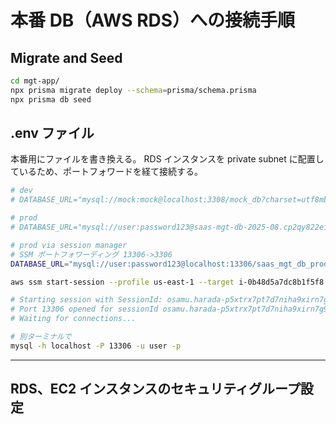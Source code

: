 # 本番 DB（AWS RDS）への接続手順

## Migrate and Seed

```sh
cd mgt-app/
npx prisma migrate deploy --schema=prisma/schema.prisma
npx prisma db seed
```

## .env ファイル

本番用にファイルを書き換える。
RDS インスタンスを private subnet に配置しているため、ポートフォワードを経て接続する。

```sh
# dev
# DATABASE_URL="mysql://mock:mock@localhost:3308/mock_db?charset=utf8mb4"

# prod
# DATABASE_URL="mysql://user:password123@saas-mgt-db-2025-08.cp2qy822eivd.us-east-1.rds.amazonaws.com:3306/saas_mgt_db_prod?charset=utf8mb4"

# prod via session manager
# SSM ポートフォワーディング 13306->3306
DATABASE_URL="mysql://user:password123@localhost:13306/saas_mgt_db_prod?charset=utf8mb4"
```

```sh
aws ssm start-session --profile us-east-1 --target i-0b48d5a7dc8b1f5f8 --document-name AWS-StartPortForwardingSessionToRemoteHost --parameters '{"host":["saas-mgt-db-2025-08.cp2qy822eivd.us-east-1.rds.amazonaws.com"],"portNumber":["3306"],"localPortNumber":["13306"]}'

# Starting session with SessionId: osamu.harada-p5xtrx7pt7d7niha9xirn7g9fe
# Port 13306 opened for sessionId osamu.harada-p5xtrx7pt7d7niha9xirn7g9fe.
# Waiting for connections...
```

```sh
# 別ターミナルで
mysql -h localhost -P 13306 -u user -p
```

---

## RDS、EC2 インスタンスのセキュリティグループ設定
